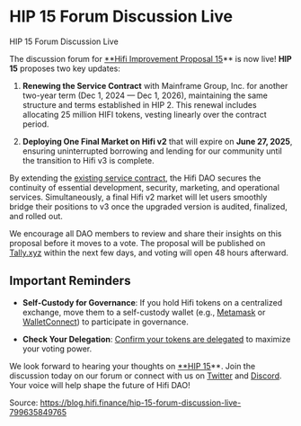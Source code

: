 
# HIP 15 Forum Discussion Live

HIP 15 Forum Discussion Live

The discussion forum for [**Hifi Improvement Proposal 15](https://forum.hifi.finance/t/hip-15-service-contract-renewal-final-v2-market-deployment/483)** is now live! **HIP 15** proposes two key updates:

1. **Renewing the Service Contract** with Mainframe Group, Inc. for another two-year term (Dec 1, 2024 — Dec 1, 2026), maintaining the same structure and terms established in HIP 2. This renewal includes allocating 25 million HIFI tokens, vesting linearly over the contract period.

1. **Deploying One Final Market on Hifi v2** that will expire on **June 27, 2025**, ensuring uninterrupted borrowing and lending for our community until the transition to Hifi v3 is complete.

By extending the [existing service contract](https://snapshot.box/#/s:hifi-finance.eth/proposal/0x94b8dd5dc839ea0528c993f3be0eba9a26f2d9a91fa885ea19596a90ad3425f0), the Hifi DAO secures the continuity of essential development, security, marketing, and operational services. Simultaneously, a final Hifi v2 market will let users smoothly bridge their positions to v3 once the upgraded version is audited, finalized, and rolled out.

We encourage all DAO members to review and share their insights on this proposal before it moves to a vote. The proposal will be published on [Tally.xyz](https://www.tally.xyz/gov/hifi-dao) within the next few days, and voting will open 48 hours afterward.

## Important Reminders

* **Self-Custody for Governance**: If you hold Hifi tokens on a centralized exchange, move them to a self-custody wallet (e.g., [Metamask](https://metamask.io/) or [WalletConnect](https://walletconnect.network/)) to participate in governance.

* **Check Your Delegation**: [Confirm your tokens are delegated](https://www.tally.xyz/user/connect?wallet=&redirect=%2Fgov%2Fhifi-dao%2Fmy-voting-power) to maximize your voting power.

We look forward to hearing your thoughts on [**HIP 15](https://forum.hifi.finance/t/hip-15-service-contract-renewal-final-v2-market-deployment/483)**. Join the discussion today on our forum or connect with us on [Twitter](https://x.com/HifiFinance) and [Discord](https://discord.com/invite/uGxaCppKSH). Your voice will help shape the future of Hifi DAO!


Source: https://blog.hifi.finance/hip-15-forum-discussion-live-799635849765
